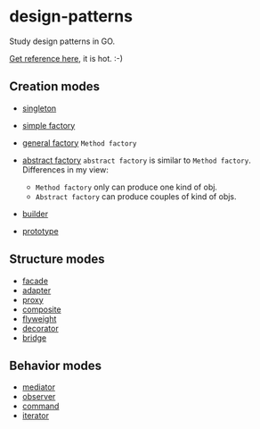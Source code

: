 # design-patterns

Study design patterns in GO.

[Get reference here](https://github.com/senghoo/golang-design-pattern), it is hot. :-)

## Creation modes

- [singleton](./singleton/demo.go)

- [simple factory](./factory-simple/demo.go)

- [general factory](./factroy-general/demo.go) 
    `Method factory`

- [abstract factory](./factory-abstract/demo.go) 
    `abstract factory` is similar to `Method factory`. Differences in my view:
    - `Method factory` only can produce one kind of obj.
    - `Abstract factory` can produce couples of kind of objs. 
    
- [builder](./builder/demo.go)

- [prototype](./prototype/demo.go)

## Structure modes

- [facade](./facade/demo.go)
- [adapter](./adapter/demo.go)
- [proxy](./proxy/demo.go)
- [composite](./composite/demo.go)
- [flyweight](./flyweight/demo.go)
- [decorator](./decorator/demo.go)
- [bridge](./bridge/demo.go)

## Behavior modes

- [mediator](./mediator/demo.go)
- [observer](./observer/demo.go)
- [command](./command/demo.go)
- [iterator](./iterator/demo.go)